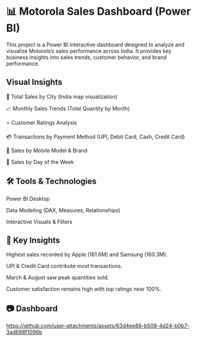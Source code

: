 # 📊 Motorola Sales Dashboard (Power BI)

This project is a Power BI interactive dashboard designed to analyze and visualize Motorola’s sales performance across India. It provides key business insights into sales trends, customer behavior, and brand performance.
## Visual Insights

📍 Total Sales by City (India map visualization)

📈 Monthly Sales Trends (Total Quantity by Month)

⭐ Customer Ratings Analysis

💳 Transactions by Payment Method (UPI, Debit Card, Cash, Credit Card)

📱 Sales by Mobile Model & Brand

📅 Sales by Day of the Week

## 🛠️ Tools & Technologies

Power BI Desktop

Data Modeling (DAX, Measures, Relationships)

Interactive Visuals & Filters

## 📌 Key Insights

Highest sales recorded by Apple (161.6M) and Samsung (160.3M).

UPI & Credit Card contribute most transactions.

March & August saw peak quantities sold.

Customer satisfaction remains high with top ratings near 100%.

## 📷 Dashboard 

https://github.com/user-attachments/assets/63d4ee88-b508-4d24-b0b7-3ad698f1096b
